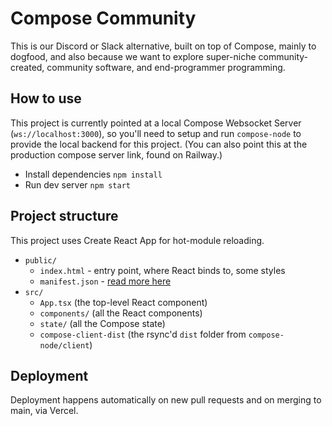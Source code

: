 # Compose Community

This is our Discord or Slack alternative, built on top of Compose, mainly to dogfood, and also because we want to explore super-niche community-created, community software, and end-programmer programming.

## How to use

This project is currently pointed at a local Compose Websocket Server (`ws://localhost:3000`), so you'll need to setup and run `compose-node` to provide the local backend for this project. (You can also point this at the production compose server link, found on Railway.)

- Install dependencies `npm install`
- Run dev server `npm start`

## Project structure

This project uses Create React App for hot-module reloading.

- `public/`
  - `index.html` - entry point, where React binds to, some styles
  - `manifest.json` - [read more here](https://developer.mozilla.org/en-US/docs/Mozilla/Add-ons/WebExtensions/manifest.json)
- `src/`
  - `App.tsx` (the top-level React component)
  - `components/` (all the React components)
  - `state/` (all the Compose state)
  - `compose-client-dist` (the rsync'd `dist` folder from `compose-node/client`)

## Deployment

Deployment happens automatically on new pull requests and on merging to main, via Vercel.
